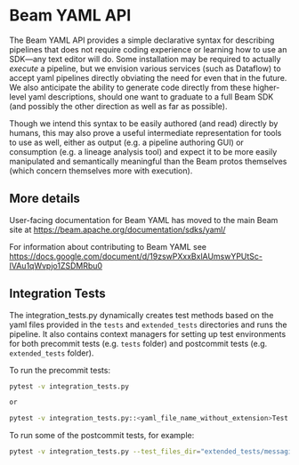 <!--
    Licensed to the Apache Software Foundation (ASF) under one
    or more contributor license agreements.  See the NOTICE file
    distributed with this work for additional information
    regarding copyright ownership.  The ASF licenses this file
    to you under the Apache License, Version 2.0 (the
    "License"); you may not use this file except in compliance
    with the License.  You may obtain a copy of the License at

      http://www.apache.org/licenses/LICENSE-2.0

    Unless required by applicable law or agreed to in writing,
    software distributed under the License is distributed on an
    "AS IS" BASIS, WITHOUT WARRANTIES OR CONDITIONS OF ANY
    KIND, either express or implied.  See the License for the
    specific language governing permissions and limitations
    under the License.
-->

# Beam YAML API

The Beam YAML API provides a simple declarative syntax for describing pipelines
that does not require coding experience or learning how to use an
SDK&mdash;any text editor will do.
Some installation may be required to actually *execute* a pipeline, but
we envision various services (such as Dataflow) to accept yaml pipelines
directly obviating the need for even that in the future.
We also anticipate the ability to generate code directly from these
higher-level yaml descriptions, should one want to graduate to a full
Beam SDK (and possibly the other direction as well as far as possible).

Though we intend this syntax to be easily authored (and read) directly by
humans, this may also prove a useful intermediate representation for
tools to use as well, either as output (e.g. a pipeline authoring GUI)
or consumption (e.g. a lineage analysis tool) and expect it to be more
easily manipulated and semantically meaningful than the Beam protos
themselves (which concern themselves more with execution).

## More details

User-facing documentation for Beam YAML has moved to the main Beam site at
https://beam.apache.org/documentation/sdks/yaml/

For information about contributing to Beam YAML see
https://docs.google.com/document/d/19zswPXxxBxlAUmswYPUtSc-IVAu1qWvpjo1ZSDMRbu0

## Integration Tests

The integration_tests.py dynamically creates test methods based on the yaml
files provided in the `tests` and `extended_tests` directories and runs the
pipeline. It also contains context managers for setting up test environments for
both precommit tests (e.g. `tests` folder) and postcommit tests
(e.g. `extended_tests` folder).

To run the precommit tests:

```bash
pytest -v integration_tests.py

or

pytest -v integration_tests.py::<yaml_file_name_without_extension>Test
```

To run some of the postcommit tests, for example:

```bash
pytest -v integration_tests.py --test_files_dir="extended_tests/messaging"
```

